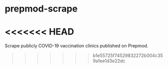 # prepmod-scrape
<<<<<<< HEAD
=======
Scrape publicly COVID-19 vaccination clinics published on Prepmod. 
>>>>>>> b1e55725f74529832272b004c359a1ee1d3e22dc
